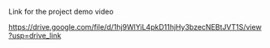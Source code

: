Link for the project demo video

https://drive.google.com/file/d/1hj9WlYiL4pkD11hjHy3bzecNEBtJVT1S/view?usp=drive_link